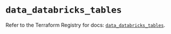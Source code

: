 # `data_databricks_tables`

Refer to the Terraform Registry for docs: [`data_databricks_tables`](https://registry.terraform.io/providers/databricks/databricks/1.87.1/docs/data-sources/tables).
